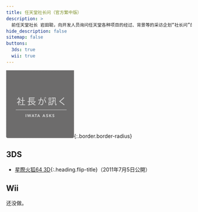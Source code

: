 ```yaml
---
title: 任天堂社长问（官方繁中版）
description: >
  前任天堂社长 岩田聪，向开发人员询问任天堂各种项目的经过、背景等的采访企划“社长问”的链接集。<br>本页面下链接均转载自任天堂（香港）官网：<br><https://www.nintendo.com.hk/index_sc.html><br>以下列表为官方繁体中文版。顶部菜单栏中的地球🌍图标可一键切换简繁中文。
hide_description: false
sitemap: false
buttons:
  3ds: true
  wii: true
---
```


![](/interviews/title_iwataasks.png){:.border.border-radius}

## 3DS

* [星際火狐64 3D]{:.heading.flip-title}（2011年7月5日公開）

## Wii

还没做。

[星際火狐64 3D]: ../cht-hk/3ds/starfox64_3d/1.md
